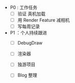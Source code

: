 - P0 : 工作任务
	- [ ] 验证 真机加载
	- [ ] 用 Render Feature 减相机
	- [ ] 写每周记录

- P1 ：个人持续跟进
	- [ ] DebugDraw
	- [ ] 渲染器
	- [ ] 独游项目
	- [ ] Blog 整理

